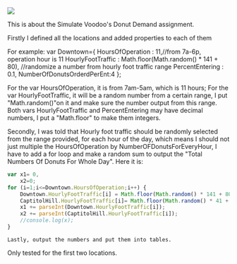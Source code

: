 <img src="http://f.picphotos.baidu.com/album/s%3D1100%3Bq%3D90/sign=253afe5efff2b211e02e814ffab05e49/e7cd7b899e510fb33a26efbadd33c895d1430cdb.jpg">

  This is about the Simulate Voodoo's Donut Demand assignment.

Firstly I defined all the locations and added properties to each of them

For example:
var Downtown={
        HoursOfOperation : 11,//from 7a-6p, operation hour is 11
        HourlyFootTraffic : Math.floor(Math.random() * 141 + 80),  //randomize a number from hourly foot traffic range
        PercentEntering : 0.1,
        NumberOfDonutsOrderdPerEnt:4
   }; 

   For the var HoursOfOperation, it is from 7am-5am, which is 11 hours;
   For the var HourlyFootTraffic, it will be a random number from a certain range, I put "Math.random()"on it and make sure the number output from this range. 
   Both vars HourlyFootTraffic and PercentEntering may have decimal numbers, I put a "Math.floor" to make them integers.

   Secondly, I was told that Hourly foot traffic should be randomly selected from the range provided, for each hour of the day, which means I should not just multiple the HoursOfOperation by NumberOFDonutsForEveryHour, I have to add a for loop and make a random sum to output the "Total Numbers Of Donuts For Whole Day".
   Here it is:

```javascript
var x1= 0,
    x2=0;
for (i=1;i<=Downtown.HoursOfOperation;i++) {
    Downtown.HourlyFootTraffic[i] = Math.floor(Math.random() * 141 + 80);
    CaptitolHill.HourlyFootTraffic[i]= Math.floor(Math.random() * 41 + 5);
    x1 += parseInt(Downtown.HourlyFootTraffic[i]);
    x2 += parseInt(CaptitolHill.HourlyFootTraffic[i]);
    //console.log(x);
}
```

    Lastly, output the numbers and put them into tables.
   Only tested for the first two locations.
    
